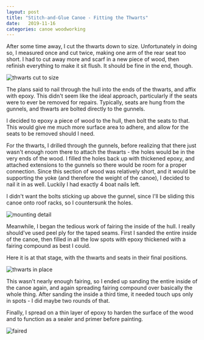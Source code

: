 ```yaml
---
layout: post
title: "Stitch-and-Glue Canoe - Fitting the Thwarts"
date:   2019-11-16
categories: canoe woodworking
---
```


After some time away, I cut the thwarts down to size. Unfortunately in doing so,
I measured once and cut twice, making one arm of the rear seat too short. I had
to cut away more and scarf in a new piece of wood, then refinish everything to
make it sit flush. It should be fine in the end, though.

![thwarts cut to size](https://i.imgur.com/3uUTF7Z.jpg)

The plans said to nail through the hull into the ends of the thwarts, and affix
with epoxy. This didn't seem like the ideal approach, particularly if the seats
were to ever be removed for repairs. Typically, seats are hung from the gunnels,
and thwarts are bolted directly to the gunnels.

I decided to epoxy a piece of wood to the hull, then bolt the seats to that.
This would give me much more surface area to adhere, and allow for the seats to
be removed should I need.

For the thwarts, I drilled through the gunnels, before realizing that there just
wasn't enough room there to attach the thwarts - the holes would be in the very
ends of the wood. I filled the holes back up with thickened epoxy, and attached
extensions to the gunnels so there would be room for a proper connection. Since
this section of wood was relatively short, and it would be supporting the yoke
(and therefore the weight of the canoe), I decided to nail it in as well.
Luckily I had exactly 4 boat nails left.

I didn't want the bolts sticking up above the gunnel, since I'll be sliding this
canoe onto roof racks, so I countersunk the holes.

![mounting detail](https://i.imgur.com/9I5jNlQ.jpg)

Meanwhile, I began the tedious work of fairing the inside of the hull. I really
should've used peel ply for the taped seams. First I sanded the entire inside of
the canoe, then filled in all the low spots with epoxy thickened with a fairing
compound as best I could.

Here it is at that stage, with the thwarts and seats in their final positions.

![thwarts in place](https://i.imgur.com/8gdhBxB.jpg)

This wasn't nearly enough fairing, so I ended up sanding the entire inside of
the canoe again, and again spreading fairing compound over basically the whole
thing. After sanding the inside a third time, it needed touch ups only in
spots - I did maybe two rounds of that.

Finally, I spread on a thin layer of epoxy to harden the surface of the wood and
to function as a sealer and primer before painting.

![faired](https://i.imgur.com/BNu5t4m.jpg)

